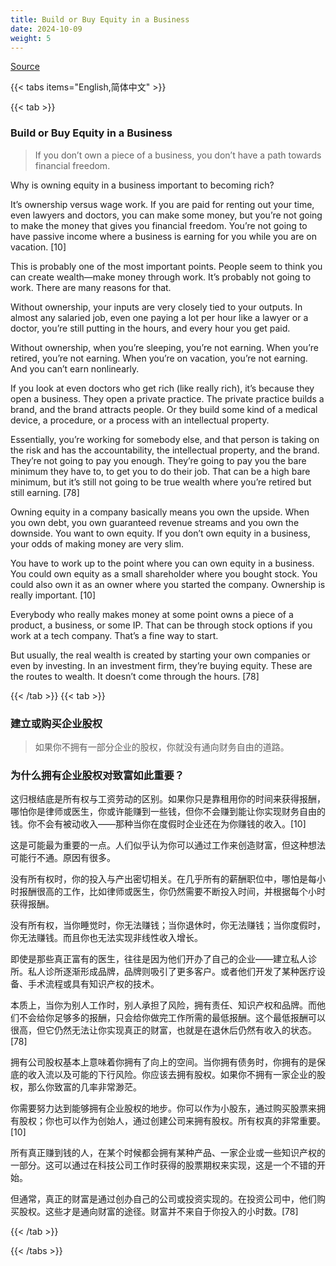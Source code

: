 ```yaml
---
title: Build or Buy Equity in a Business
date: 2024-10-09
weight: 5
---
```


[Source](https://www.navalmanack.com/almanack-of-naval-ravikant/build-or-buy-equity-in-a-business)

{{< tabs items="English,简体中文" >}}

{{< tab >}}

### Build or Buy Equity in a Business

> If you don’t own a piece of a business, you don’t have a path towards financial freedom.

Why is owning equity in a business important to becoming rich?

It’s ownership versus wage work. If you are paid for renting out your time, even lawyers and doctors, you can make some money, but you’re not going to make the money that gives you financial freedom. You’re not going to have passive income where a business is earning for you while you are on vacation. [10]

This is probably one of the most important points. People seem to think you can create wealth—make money through work. It’s probably not going to work. There are many reasons for that.

Without ownership, your inputs are very closely tied to your outputs. In almost any salaried job, even one paying a lot per hour like a lawyer or a doctor, you’re still putting in the hours, and every hour you get paid.

Without ownership, when you’re sleeping, you’re not earning. When you’re retired, you’re not earning. When you’re on vacation, you’re not earning. And you can’t earn nonlinearly.

If you look at even doctors who get rich (like really rich), it’s because they open a business. They open a private practice. The private practice builds a brand, and the brand attracts people. Or they build some kind of a medical device, a procedure, or a process with an intellectual property.

Essentially, you’re working for somebody else, and that person is taking on the risk and has the accountability, the intellectual property, and the brand. They’re not going to pay you enough. They’re going to pay you the bare minimum they have to, to get you to do their job. That can be a high bare minimum, but it’s still not going to be true wealth where you’re retired but still earning. [78]

Owning equity in a company basically means you own the upside. When you own debt, you own guaranteed revenue streams and you own the downside. You want to own equity. If you don’t own equity in a business, your odds of making money are very slim.

You have to work up to the point where you can own equity in a business. You could own equity as a small shareholder where you bought stock. You could also own it as an owner where you started the company. Ownership is really important. [10]

Everybody who really makes money at some point owns a piece of a product, a business, or some IP. That can be through stock options if you work at a tech company. That’s a fine way to start.

But usually, the real wealth is created by starting your own companies or even by investing. In an investment firm, they’re buying equity. These are the routes to wealth. It doesn’t come through the hours. [78]

{{< /tab >}}
{{< tab >}}

### 建立或购买企业股权

> 如果你不拥有一部分企业的股权，你就没有通向财务自由的道路。

### 为什么拥有企业股权对致富如此重要？

这归根结底是所有权与工资劳动的区别。如果你只是靠租用你的时间来获得报酬，哪怕你是律师或医生，你或许能赚到一些钱，但你不会赚到能让你实现财务自由的钱。你不会有被动收入——那种当你在度假时企业还在为你赚钱的收入。[10]

这是可能最为重要的一点。人们似乎认为你可以通过工作来创造财富，但这种想法可能行不通。原因有很多。

没有所有权时，你的投入与产出密切相关。在几乎所有的薪酬职位中，哪怕是每小时报酬很高的工作，比如律师或医生，你仍然需要不断投入时间，并根据每个小时获得报酬。

没有所有权，当你睡觉时，你无法赚钱；当你退休时，你无法赚钱；当你度假时，你无法赚钱。而且你也无法实现非线性收入增长。

即使是那些真正富有的医生，往往是因为他们开办了自己的企业——建立私人诊所。私人诊所逐渐形成品牌，品牌则吸引了更多客户。或者他们开发了某种医疗设备、手术流程或具有知识产权的技术。

本质上，当你为别人工作时，别人承担了风险，拥有责任、知识产权和品牌。而他们不会给你足够多的报酬，只会给你做完工作所需的最低报酬。这个最低报酬可以很高，但它仍然无法让你实现真正的财富，也就是在退休后仍然有收入的状态。[78]

拥有公司股权基本上意味着你拥有了向上的空间。当你拥有债务时，你拥有的是保底的收入流以及可能的下行风险。你应该去拥有股权。如果你不拥有一家企业的股权，那么你致富的几率非常渺茫。

你需要努力达到能够拥有企业股权的地步。你可以作为小股东，通过购买股票来拥有股权；你也可以作为创始人，通过创建公司来拥有股权。所有权真的非常重要。[10]

所有真正赚到钱的人，在某个时候都会拥有某种产品、一家企业或一些知识产权的一部分。这可以通过在科技公司工作时获得的股票期权来实现，这是一个不错的开始。

但通常，真正的财富是通过创办自己的公司或投资实现的。在投资公司中，他们购买股权。这些才是通向财富的途径。财富并不来自于你投入的小时数。[78]

{{< /tab >}}

{{< /tabs >}}
